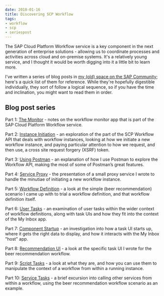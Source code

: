 ```yaml
---
date: 2018-01-16
title: Discovering SCP Workflow
tags:
- workflow
- scp
- seriespost
---
```


The SAP Cloud Platform Workflow service is a key component in the next generation of enterprise solutions - allowing us to coordinate processes and activities across cloud and on-premise systems. It's a relatively young service, and I thought it would be worth digging into it a little bit to learn more.

I've written a series of blog posts in [my (old) space on the SAP Community](https://people.sap.com/dj.adams); here's a quick list of them for reference. While they're hopefully digestible individually, they sort of follow a logical sequence, so if you have the time and inclination, you might want to read them in order.

## Blog post series

Part 1: [The Monitor](https://blogs.sap.com/2018/01/08/discovering-scp-workflow-the-monitor/) - notes on the workflow monitor app that is part of the SAP Cloud Platform Workflow service.

Part 2: [Instance Initiation](https://blogs.sap.com/2018/01/14/discovering-scp-workflow-instance-initiation/) - an exploration of the part of the SCP Workflow API that deals with workflow instances, looking at how we initiate a new workflow instance, and paying particular attention to how we request, and then use, a cross site request forgery (XSRF) token.

Part 3: [Using Postman](https://blogs.sap.com/2018/01/16/discovering-scp-workflow-using-postman/) - an explanation of how I use Postman to explore the Workflow API, making the most of some of Postman’s great features.

Part 4: [Service Proxy](https://blogs.sap.com/2018/01/17/discovering-scp-workflow-service-proxy/) - the presentation of a small proxy service I wrote to handle the minutiae of initiating a new workflow instance.

Part 5: [Workflow Definition](https://blogs.sap.com/2018/01/18/discovering-scp-workflow-workflow-definition/) - a look at the simple (beer recommendation) scenario I came up with to trial a workflow definition, and that workflow definition itself.

Part 6: [User Tasks](https://blogs.sap.com/2018/01/20/discovering-scp-workflow-user-tasks/) - an examination of user tasks within the wider context of workflow definitions, along with task UIs and how they fit into the context of the My Inbox app.

Part 7: [Component Startup](https://blogs.sap.com/2018/01/22/discovering-scp-workflow-component-startup/) - an investigation into how a task UI starts up, where it gets the right data to display, and how it interacts with the My Inbox "host" app.

Part 8: [Recommendation UI](https://blogs.sap.com/2018/01/24/discovering-scp-workflow-recommendation-ui/) - a look at the specific task UI I wrote for the beer recommendation workflow.

Part 9: [Script Tasks](https://blogs.sap.com/2018/01/26/discovering-scp-workflow-script-tasks/) - a look at what they are, and how you can use them to manipulate the context of a workflow from within a running instance.

Part 10: [Service Tasks](https://blogs.sap.com/2018/01/29/discovering-scp-workflow-service-tasks/) - a brief excursion into calling other services from within a workflow, using the beer recommendation workflow scenario as an example. 

